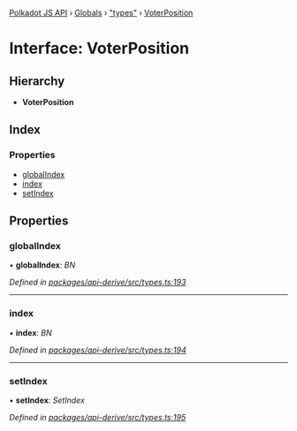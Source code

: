 [Polkadot JS API](../README.md) › [Globals](../globals.md) › ["types"](../modules/_types_.md) › [VoterPosition](_types_.voterposition.md)

# Interface: VoterPosition

## Hierarchy

* **VoterPosition**

## Index

### Properties

* [globalIndex](_types_.voterposition.md#globalindex)
* [index](_types_.voterposition.md#index)
* [setIndex](_types_.voterposition.md#setindex)

## Properties

###  globalIndex

• **globalIndex**: *BN*

*Defined in [packages/api-derive/src/types.ts:193](https://github.com/polkadot-js/api/blob/8ba402963/packages/api-derive/src/types.ts#L193)*

___

###  index

• **index**: *BN*

*Defined in [packages/api-derive/src/types.ts:194](https://github.com/polkadot-js/api/blob/8ba402963/packages/api-derive/src/types.ts#L194)*

___

###  setIndex

• **setIndex**: *SetIndex*

*Defined in [packages/api-derive/src/types.ts:195](https://github.com/polkadot-js/api/blob/8ba402963/packages/api-derive/src/types.ts#L195)*
